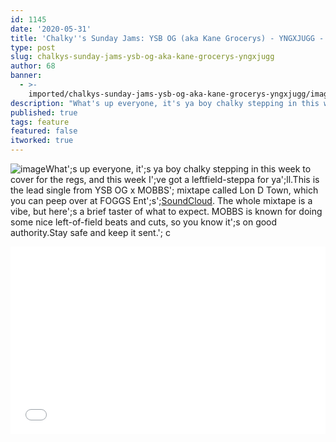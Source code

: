 ```yaml
---
id: 1145
date: '2020-05-31'
title: 'Chalky''s Sunday Jams: YSB OG (aka Kane Grocerys) - YNGXJUGG - Loose Lips'
type: post
slug: chalkys-sunday-jams-ysb-og-aka-kane-grocerys-yngxjugg
author: 68
banner:
  - >-
    imported/chalkys-sunday-jams-ysb-og-aka-kane-grocerys-yngxjugg/image1145.jpeg
description: "What's up everyone, it's ya boy chalky stepping in this week to cover for the regs, and this week I've got a leftfield-steppa for ya'll. This is the lead single from YSB OG x MOBBS' mixtape called Lon D Town, which you can peep over at FOGGS Ent's\_SoundCloud. The whole mixtape is a vibe, but [...]Read More..."
published: true
tags: feature
featured: false
itworked: true
---
```

![image](../imported/chalkys-sunday-jams-ysb-og-aka-kane-grocerys-yngxjugg/image1145.jpeg)What';s up everyone, it';s ya boy chalky stepping in this week to cover for the regs, and this week I';ve got a leftfield-steppa for ya';ll.This is the lead single from YSB OG x MOBBS'; mixtape called Lon D Town, which you can peep over at FOGGS Ent';s';[SoundCloud](https://soundcloud.com/fogg-music/yngxjugg-ysb-og-prod-mobbs). The whole mixtape is a vibe, but here';s a brief taster of what to expect. MOBBS is known for doing some nice left-of-field beats and cuts, so you know it';s on good authority.Stay safe and keep it sent.'; c

<iframe width='100%' height='300' scrolling='no' frameborder='no' allow='autoplay' src='//www.youtube.com/embed/PVbV3267n8k?wmode=opaque'></iframe>